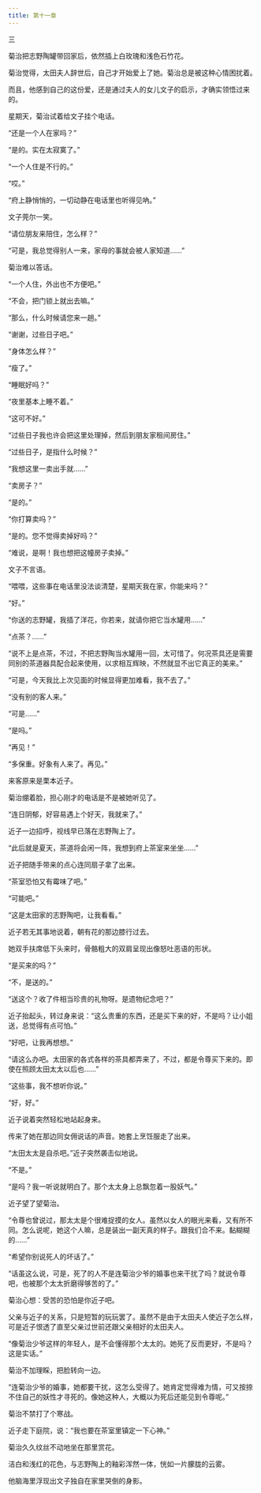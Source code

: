 ```yaml
---
title: 第十一章
---
```


三

菊治把志野陶罐带回家后，依然插上白玫瑰和浅色石竹花。

菊治觉得，太田夫人辞世后，自己才开始爱上了她。菊治总是被这种心情困扰着。

而且，他感到自己的这份爱，还是通过夫人的女儿文子的启示，才确实领悟过来的。

星期天，菊治试着给文子挂个电话。

“还是一个人在家吗？”

“是的。实在太寂寞了。”

“一个人住是不行的。”

“哎。”

“府上静悄悄的，一切动静在电话里也听得见吶。”

文子莞尔一笑。

“请位朋友来陪住，怎么样？”

“可是，我总觉得别人一来，家母的事就会被人家知道……”

菊治难以答话。

“一个人住，外出也不方便吧。”

“不会，把门锁上就出去嘛。”

“那么，什么时候请您来一趟。”

“谢谢，过些日子吧。”

“身体怎么样？”

“瘦了。”

“睡眠好吗？”

“夜里基本上睡不着。”

“这可不好。”

“过些日子我也许会把这里处理掉，然后到朋友家租间房住。”

“过些日子，是指什么时候？”

“我想这里一卖出手就……”

“卖房子？”

“是的。”

“你打算卖吗？”

“是的。您不觉得卖掉好吗？”

“难说，是啊！我也想把这幢房子卖掉。”

文子不言语。

“喂喂，这些事在电话里没法谈清楚，星期天我在家，你能来吗？”

“好。”

“你送的志野罐，我插了洋花，你若来，就请你把它当水罐用……”

“点茶？……”

“说不上是点茶，不过，不把志野陶当水罐用一回，太可惜了。何况茶具还是需要同别的茶道器具配合起来使用，以求相互辉映，不然就显不出它真正的美来。”

“可是，今天我比上次见面的时候显得更加难看，我不去了。”

“没有别的客人来。”

“可是……”

“是吗。”

“再见！”

“多保重。好象有人来了。再见。”

来客原来是栗本近子。

菊治绷着脸，担心刚才的电话是不是被她听见了。

“连日阴郁，好容易遇上个好天，我就来了。”

近子一边招呼，视线早已落在志野陶上了。

“此后就是夏天，茶道将会闲一阵，我想到府上茶室来坐坐……”

近子把随手带来的点心连同扇子拿了出来。

“茶室恐怕又有霉味了吧。”

“可能吧。”

“这是太田家的志野陶吧，让我看看。”

近子若无其事地说着，朝有花的那边膝行过去。

她双手扶席低下头来时，骨骼粗大的双肩呈现出像怒吐恶语的形状。

“是买来的吗？”

“不，是送的。”

“送这个？收了件相当珍贵的礼物呀。是遗物纪念吧？”

近子抬起头，转过身来说：“这么贵重的东西，还是买下来的好，不是吗？让小姐送，总觉得有点可怕。”

“好吧，让我再想想。”

“请这么办吧。太田家的各式各样的茶具都弄来了，不过，都是令尊买下来的。即使在照顾太田太太以后也……”

“这些事，我不想听你说。”

“好，好。”

近子说着突然轻松地站起身来。

传来了她在那边同女佣说话的声音。她套上烹饪服走了出来。

“太田太太是自杀吧。”近子突然袭击似地说。

“不是。”

“是吗？我一听说就明白了。那个太太身上总飘忽着一股妖气。”

近子望了望菊治。

“令尊也曾说过，那太太是个很难捉摸的女人。虽然以女人的眼光来看，又有所不同。怎么说呢，她这个人嘛，总是装出一副天真的样子。跟我们合不来。黏糊糊的……”

“希望你别说死人的坏话了。”

“话虽这么说，可是，死了的人不是连菊治少爷的婚事也来干扰了吗？就说令尊吧，也被那个太太折磨得够苦的了。”

菊治心想：受苦的恐怕是你近子吧。

父亲与近子的关系，只是短暂的玩玩罢了。虽然不是由于太田夫人使近子怎么样，可是近子恨透了直至父亲过世前还跟父亲相好的太田夫人。

“像菊治少爷这样的年轻人，是不会懂得那个太太的。她死了反而更好，不是吗？这是实话。”

菊治不加理睬，把脸转向一边。

“连菊治少爷的婚事，她都要干扰，这怎么受得了。她肯定觉得难为情，可又按捺不住自己的妖性才寻死的。像她这种人，大概以为死后还能见到令尊呢。”

菊治不禁打了个寒战。

近子走下庭院，说：“我也要在茶室里镇定一下心神。”

菊治久久纹丝不动地坐在那里赏花。

洁白和浅红的花色，与志野陶上的釉彩浑然一体，恍如一片朦胧的云雾。

他脑海里浮现出文子独自在家里哭倒的身影。